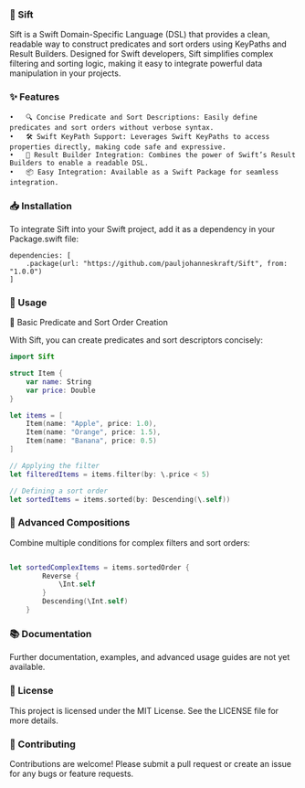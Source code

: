 ### 🧹 Sift

Sift is a Swift Domain-Specific Language (DSL) that provides a clean, readable way to construct predicates and sort orders using KeyPaths and Result Builders. Designed for Swift developers, Sift simplifies complex filtering and sorting logic, making it easy to integrate powerful data manipulation in your projects.

### ✨ Features

	•	🔍 Concise Predicate and Sort Descriptions: Easily define predicates and sort orders without verbose syntax.
	•	🛠️ Swift KeyPath Support: Leverages Swift KeyPaths to access properties directly, making code safe and expressive.
	•	🚀 Result Builder Integration: Combines the power of Swift’s Result Builders to enable a readable DSL.
	•	📦 Easy Integration: Available as a Swift Package for seamless integration.

### 📥 Installation

To integrate Sift into your Swift project, add it as a dependency in your Package.swift file:
```
dependencies: [
    .package(url: "https://github.com/pauljohanneskraft/Sift", from: "1.0.0")
]
```

### 📝 Usage

🔧 Basic Predicate and Sort Order Creation

With Sift, you can create predicates and sort descriptors concisely:
```swift 
import Sift

struct Item {
    var name: String
    var price: Double
}

let items = [
    Item(name: "Apple", price: 1.0),
    Item(name: "Orange", price: 1.5),
    Item(name: "Banana", price: 0.5)
]

// Applying the filter
let filteredItems = items.filter(by: \.price < 5)

// Defining a sort order
let sortedItems = items.sorted(by: Descending(\.self))
```

### 🔄 Advanced Compositions

Combine multiple conditions for complex filters and sort orders:
```swift

let sortedComplexItems = items.sortedOrder {
        Reverse {
            \Int.self
        }
        Descending(\Int.self)
    }
```
### 📚 Documentation

Further documentation, examples, and advanced usage guides are not yet available.

### 📜 License

This project is licensed under the MIT License. See the LICENSE file for more details.

### 🤝 Contributing

Contributions are welcome! Please submit a pull request or create an issue for any bugs or feature requests.